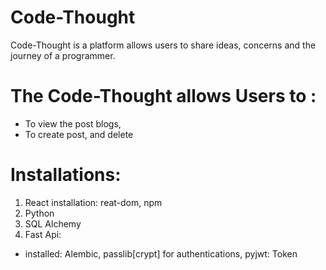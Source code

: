 # Code-Thought

Code-Thought is a platform allows users to share ideas, concerns and the journey of a programmer. 

# The Code-Thought allows Users to : 
- To view the post blogs, 
- To create post, and delete 


# Installations: 
1. React installation: reat-dom, npm
2. Python
3. SQL Alchemy 
4. Fast Api: 
- installed: Alembic, passlib[crypt] for authentications, pyjwt: Token


